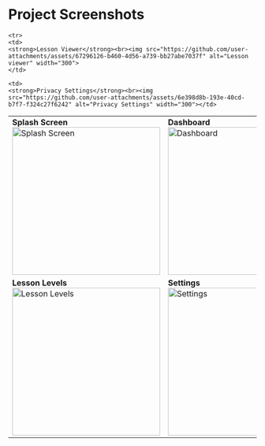 # Project Screenshots

<table>
  <tr>
    <td><strong>Splash Screen</strong><br><img src="https://github.com/user-attachments/assets/07bc0a7c-cfc0-4031-b182-3becbe46b6df" alt="Splash Screen" width="300"></td>
    <td><strong>Dashboard</strong><br><img src="https://github.com/user-attachments/assets/5a8f548f-82ff-4a3d-99fa-e4ea16072eeb" alt="Dashboard" width="300"></td>
  </tr>
  <tr>
    <td><strong>Lesson Levels</strong><br><img src="https://github.com/user-attachments/assets/2639d368-31fc-4f02-9e36-ede205f399cf" alt="Lesson Levels" width="300"></td>
    <td><strong>Settings</strong><br><img src="https://github.com/user-attachments/assets/e4e7d35a-9990-4df7-8805-75384531532f" alt="Settings" width="300"></td>
  </tr>

    <tr>
    <td>
    <strong>Lesson Viewer</strong><br><img src="https://github.com/user-attachments/assets/67296126-b460-4d56-a739-bb27abe7037f" alt="Lesson viewer" width="300">
    </td>
   
    <td>
    <strong>Privacy Settings</strong><br><img src="https://github.com/user-attachments/assets/6e398d8b-193e-40cd-b7f7-f324c27f6242" alt="Privacy Settings" width="300"></td>
  </tr>
  
</table>
